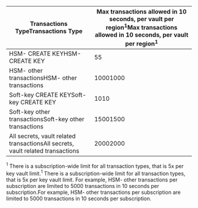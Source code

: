 
| <span data-ttu-id="bef80-101">Transactions Type</span><span class="sxs-lookup"><span data-stu-id="bef80-101">Transactions Type</span></span> | <span data-ttu-id="bef80-102">Max transactions allowed in 10 seconds, per vault per region<sup>1</sup></span><span class="sxs-lookup"><span data-stu-id="bef80-102">Max transactions allowed in 10 seconds, per vault per region<sup>1</sup></span></span> |
| --- | --- |
| <span data-ttu-id="bef80-103">HSM- CREATE KEY</span><span class="sxs-lookup"><span data-stu-id="bef80-103">HSM- CREATE KEY</span></span> |<span data-ttu-id="bef80-104">5</span><span class="sxs-lookup"><span data-stu-id="bef80-104">5</span></span> |
| <span data-ttu-id="bef80-105">HSM- other transactions</span><span class="sxs-lookup"><span data-stu-id="bef80-105">HSM- other transactions</span></span> |<span data-ttu-id="bef80-106">1000</span><span class="sxs-lookup"><span data-stu-id="bef80-106">1000</span></span> |
| <span data-ttu-id="bef80-107">Soft-key CREATE KEY</span><span class="sxs-lookup"><span data-stu-id="bef80-107">Soft-key CREATE KEY</span></span> |<span data-ttu-id="bef80-108">10</span><span class="sxs-lookup"><span data-stu-id="bef80-108">10</span></span> |
| <span data-ttu-id="bef80-109">Soft-key other transactions</span><span class="sxs-lookup"><span data-stu-id="bef80-109">Soft-key other transactions</span></span> |<span data-ttu-id="bef80-110">1500</span><span class="sxs-lookup"><span data-stu-id="bef80-110">1500</span></span> |
| <span data-ttu-id="bef80-111">All secrets, vault related transactions</span><span class="sxs-lookup"><span data-stu-id="bef80-111">All secrets, vault related transactions</span></span> |<span data-ttu-id="bef80-112">2000</span><span class="sxs-lookup"><span data-stu-id="bef80-112">2000</span></span> |

<span data-ttu-id="bef80-113"><sup>1</sup> There is a subscription-wide limit for all transaction types, that is 5x per key vault limit.</span><span class="sxs-lookup"><span data-stu-id="bef80-113"><sup>1</sup> There is a subscription-wide limit for all transaction types, that is 5x per key vault limit.</span></span> <span data-ttu-id="bef80-114">For example, HSM- other transactions per subscription are limited to 5000 transactions in 10 seconds per subscription.</span><span class="sxs-lookup"><span data-stu-id="bef80-114">For example, HSM- other transactions per subscription are limited to 5000 transactions in 10 seconds per subscription.</span></span>

